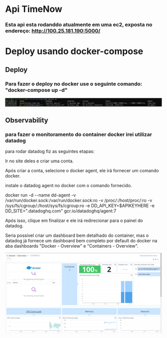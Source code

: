 # Api TimeNow

### Esta api esta rodanddo atualmente em uma ec2, exposta no endereço: http://100.25.181.190:5000/
 
# Deploy usando docker-compose

## Deploy

### Para fazer o deploy no docker use o seguinte comando: "docker-compose up -d"

![Alt text](img/Dockerps.PNG?raw=true "docker ps")

## Observability

### para fazer o monitoramento do container docker irei utilizar datadog

para  rodar datadog fiz as seguintes etapas:

Ir no site deles e criar uma conta.

Após criar a conta, selecione o docker agent, ele irá fornecer um comando docker. 

instale o datadog agent no docker com o comando fornecido. 

docker run -d --name dd-agent -v /var/run/docker.sock:/var/run/docker.sock:ro -v /proc/:/host/proc/:ro -v /sys/fs/cgroup/:/host/sys/fs/cgroup:ro -e DD_API_KEY=$APIKEYHERE -e DD_SITE=".datadoghq.com" gcr.io/datadoghq/agent:7

Após isso, clique em finalizar e ele irá redirecionar para o painel do datadog.

Seria possível criar um dashboard bem detalhado do container, mas o datadog já fornece um dashboard bem completo por default do docker na aba dashboards "Docker - Overview" e "Containers - Overview".

![Alt text](img/printdashboard.PNG?raw=true "docker ps")
